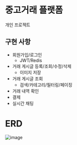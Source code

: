# 중고거래 플랫폼
개인 프로젝트

## 구현 사항
- 회원가입/로그인
  - JWT/Redis
- 거래 게시글 등록/조회/수정/삭제
  - 이미지 저장
- 거래 게시글 조회
  - 검색/카테고리/필터링/페이징
- 거래 내역 확인
- 결제
- 실시간 채팅
# ERD
![image](https://github.com/user-attachments/assets/3adb2bf6-c957-4d94-ac2f-3cfe80fecc2d)

